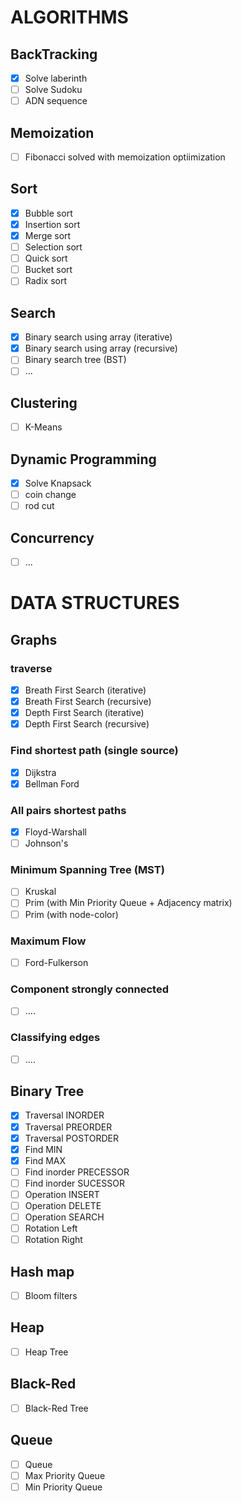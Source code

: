 # ALGORITHMS
## BackTracking
- [x] Solve laberinth
- [ ] Solve Sudoku
- [ ] ADN sequence

## Memoization
- [ ] Fibonacci solved with memoization optiimization

## Sort
- [x] Bubble sort
- [x] Insertion sort
- [x] Merge sort
- [ ] Selection sort
- [ ] Quick sort
- [ ] Bucket sort
- [ ] Radix sort

## Search
- [x] Binary search using array (iterative)
- [x] Binary search using array (recursive)
- [ ] Binary search tree (BST)
- [ ] ...

## Clustering
- [ ] K-Means

## Dynamic Programming
- [x] Solve Knapsack
- [ ] coin change
- [ ] rod cut

## Concurrency
- [ ] ...

# DATA STRUCTURES

## Graphs
### traverse
- [X] Breath First Search (iterative)
- [X] Breath First Search (recursive)
- [X] Depth First Search (iterative)
- [X] Depth First Search (recursive)

### Find shortest path (single source)
- [X] Dijkstra
- [X] Bellman Ford

### All pairs shortest paths
- [x] Floyd-Warshall
- [ ] Johnson's

### Minimum Spanning Tree (MST)
- [ ] Kruskal
- [ ] Prim (with Min Priority Queue + Adjacency matrix)
- [ ] Prim (with node-color)

### Maximum Flow
- [ ] Ford-Fulkerson

### Component strongly connected
- [ ] ....

### Classifying edges
- [ ] ....

## Binary Tree
- [x] Traversal INORDER
- [x] Traversal PREORDER
- [x] Traversal POSTORDER
- [x] Find MIN
- [x] Find MAX
- [ ] Find inorder PRECESSOR
- [ ] Find inorder SUCESSOR
- [ ] Operation INSERT
- [ ] Operation DELETE
- [ ] Operation SEARCH
- [ ] Rotation Left
- [ ] Rotation Right

## Hash map
- [ ] Bloom filters

## Heap
- [ ] Heap Tree

## Black-Red
- [ ] Black-Red Tree

## Queue
- [ ] Queue
- [ ] Max Priority Queue
- [ ] Min Priority Queue